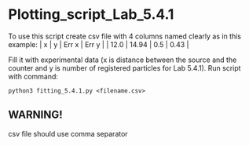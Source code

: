 # Plotting_script_Lab_5.4.1
To use this script create csv file with 4 columns named clearly as in this example: 
| x | y | Err x | Err y |
| 12.0 | 14.94 | 0.5 | 0.43  |

Fill it with experimental data (x is distance between the source and the counter and y is number of registered particles for Lab 5.4.1). Run script with command:

```
python3 fitting_5.4.1.py <filename.csv>
```

## WARNING!
csv file should use comma separator 